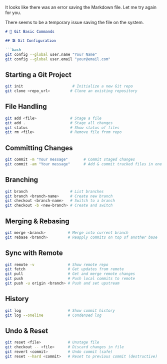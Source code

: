 It looks like there was an error saving the Markdown file. Let me try again for you.

There seems to be a temporary issue saving the file on the system.


```markdown
# 🚀 Git Basic Commands

## 🛠️ Git Configuration

```bash
git config --global user.name "Your Name"
git config --global user.email "your@email.com"
```

## Starting a Git Project

```bash
git init                      # Initialize a new Git repo
git clone <repo_url>         # Clone an existing repository
```

## File Handling

```bash
git add <file>               # Stage a file
git add .                    # Stage all changes
git status                   # Show status of files
git rm <file>                # Remove file from repo
```

## Committing Changes

```bash
git commit -m "Your message"       # Commit staged changes
git commit -am "Your message"      # Add & commit tracked files in one step
```

## Branching

```bash
git branch                   # List branches
git branch <branch-name>     # Create new branch
git checkout <branch-name>   # Switch to a branch
git checkout -b <new-branch> # Create and switch
```

## Merging & Rebasing

```bash
git merge <branch>          # Merge into current branch
git rebase <branch>         # Reapply commits on top of another base
```

##  Sync with Remote

```bash
git remote -v               # Show remote repo
git fetch                   # Get updates from remote
git pull                    # Get and merge remote changes
git push                    # Push local commits to remote
git push -u origin <branch> # Push and set upstream
```

##  History

```bash
git log                     # Show commit history
git log --oneline           # Condensed log
```

##  Undo & Reset

```bash
git reset <file>            # Unstage file
git checkout -- <file>      # Discard changes in file
git revert <commit>         # Undo commit (safe)
git reset --hard <commit>   # Reset to previous commit (destructive)
```
```
